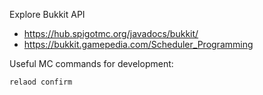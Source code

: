Explore Bukkit API

* https://hub.spigotmc.org/javadocs/bukkit/
* https://bukkit.gamepedia.com/Scheduler_Programming

Useful MC commands for development:

```
relaod confirm
```